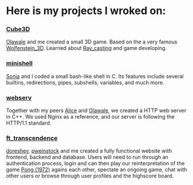 # Here is my projects I wroked on:
### [Cube3D](https://github.com/tomah56/cube3D)
[Olawale]() and me created a small 3D game. Based on the a very famous [Wolfenstein_3D](https://en.wikipedia.org/wiki/Wolfenstein_3D). Learned about [Ray_casting]([Wolfenstein_3D](https://en.wikipedia.org/wiki/Ray_casting)) and game developing. 
### [minishell](https://github.com/tomah56/minishell)
[Sonja]() and I coded a small bash-like shell in C. Its features include several builtins, redirections, pipes, subshells, variables, and much more.
### [webserv]() 
Together with my peers [Alice]() and [Olawale](), we created a HTTP web server in C++. We used Nginx as a reference, and our server is following the HTTP/1.1 standard.
### [ft_transcendence]()
[doreshev](https://github.com/doreshev), [pweinstock]() and me created a fully functional website with frontend, backend and database.
Users will need to run through an authentication process, login and can then play our reinterpretation of the game [Pong (1972)](https://en.wikipedia.org/wiki/Pong) agains each other, spectate an ongoing game, chat with other users or browse through user profiles and the highscore board.
